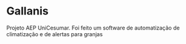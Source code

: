 # Gallanis

Projeto AEP UniCesumar.
Foi feito um software de automatização de climatização e de alertas para granjas
